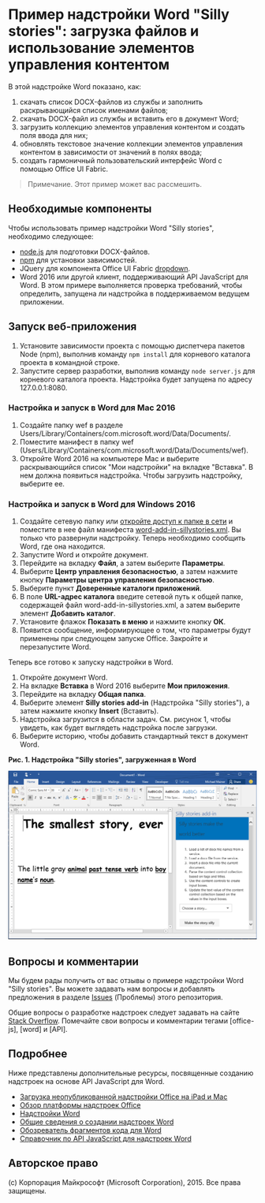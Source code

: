 # Пример надстройки Word "Silly stories": загрузка файлов и использование элементов управления контентом

В этой надстройке Word показано, как:

1. скачать список DOCX-файлов из службы и заполнить раскрывающийся список именами файлов;
2. скачать DOCX-файл из службы и вставить его в документ Word;
3. загрузить коллекцию элементов управления контентом и создать поля ввода для них;
4. обновлять текстовое значение коллекции элементов управления контентом в зависимости от значений в полях ввода;
5. создать гармоничный пользовательский интерфейс Word с помощью Office UI Fabric.

> Примечание. Этот пример может вас рассмешить.

## Необходимые компоненты

Чтобы использовать пример надстройки Word "Silly stories", необходимо следующее:

* [node.js](https://nodejs.org) для подготовки DOCX-файлов.
* [npm](https://www.npmjs.com/) для установки зависимостей.
* JQuery для компонента Office UI Fabric [dropdown](dev.office.com/fabric/components/dropdown).
* Word 2016 или другой клиент, поддерживающий API JavaScript для Word. В этом примере выполняется проверка требований, чтобы определить, запущена ли надстройка в поддерживаемом ведущем приложении.

## Запуск веб-приложения

1. Установите зависимости проекта с помощью диспетчера пакетов Node (npm), выполнив команду ```npm install``` для корневого каталога проекта в командной строке.
2. Запустите сервер разработки, выполнив команду ```node server.js``` для корневого каталога проекта. Надстройка будет запущена по адресу 127.0.0.1:8080.

### Настройка и запуск в Word для Mac 2016

1. Создайте папку wef в разделе Users/Library/Containers/com.microsoft.word/Data/Documents/.
2. Поместите манифест в папку wef (Users/Library/Containers/com.microsoft.word/Data/Documents/wef).
3. Откройте Word 2016 на компьютере Mac и выберите раскрывающийся список "Мои надстройки" на вкладке "Вставка". В нем должна появиться надстройка. Чтобы загрузить надстройку, выберите ее.

### Настройка и запуск в Word для Windows 2016

1. Создайте сетевую папку или [откройте доступ к папке в сети](https://technet.microsoft.com/ru-ru/library/cc770880.aspx) и поместите в нее файл манифеста [word-add-in-sillystories.xml](word-add-in-sillystories.xml). Вы только что развернули надстройку. Теперь необходимо сообщить Word, где она находится.
2. Запустите Word и откройте документ.
3. Перейдите на вкладку **Файл**, а затем выберите **Параметры**.
4. Выберите **Центр управления безопасностью**, а затем нажмите кнопку **Параметры центра управления безопасностью**.
5. Выберите пункт **Доверенные каталоги приложений**.
6. В поле **URL-адрес каталога** введите сетевой путь к общей папке, содержащей файл word-add-in-sillystories.xml, а затем выберите элемент **Добавить каталог**.
7. Установите флажок **Показать в меню** и нажмите кнопку **ОК**.
8. Появится сообщение, информирующее о том, что параметры будут применены при следующем запуске Office. Закройте и перезапустите Word. 

Теперь все готово к запуску надстройки в Word. 

1. Откройте документ Word. 
2. На вкладке **Вставка** в Word 2016 выберите **Мои приложения**. 
3. Перейдите на вкладку **Общая папка**.
4. Выберите элемент **Silly stories add-in** (Надстройка "Silly stories"), а затем нажмите кнопку **Insert** (Вставить).
5. Надстройка загрузится в области задач. См. рисунок 1, чтобы увидеть, как будет выглядеть надстройка после загрузки.
6. Выберите историю, чтобы добавить стандартный текст в документ Word.

**Рис. 1. Надстройка "Silly stories", загруженная в Word**

![Изображение приложения Word с загруженной надстройкой &quot;Silly stories&quot;](../readme-images/sillystoriesUI.PNG)

## Вопросы и комментарии

Мы будем рады получить от вас отзывы о примере надстройки Word "Silly stories". Вы можете задавать нам вопросы и добавлять предложения в разделе [Issues](https://github.com/OfficeDev/Word-Add-in-SIllyStories/issues) (Проблемы) этого репозитория.

Общие вопросы о разработке надстроек следует задавать на сайте [Stack Overflow](http://stackoverflow.com/questions/tagged/Office365+API). Помечайте свои вопросы и комментарии тегами [office-js], [word] и [API].

## Подробнее

Ниже представлены дополнительные ресурсы, посвященные созданию надстроек на основе API JavaScript для Word.

* [Загрузка неопубликованной надстройки Office на iPad и Mac](http://dev.office.com/docs/add-ins/testing/sideload-an-office-add-in-on-ipad-and-mac)
* [Обзор платформы надстроек Office](https://msdn.microsoft.com/ru-ru/library/office/jj220082.aspx)
* [Надстройки Word](https://github.com/OfficeDev/office-js-docs/blob/master/word/word-add-ins.md)
* [Общие сведения о создании надстроек Word](https://github.com/OfficeDev/office-js-docs/blob/master/word/word-add-ins-programming-guide.md)
* [Обозреватель фрагментов кода для Word](http://officesnippetexplorer.azurewebsites.net/#/snippets/word)
* [Справочник по API JavaScript для надстроек Word](https://github.com/OfficeDev/office-js-docs/tree/master/word/word-add-ins-javascript-reference)

## Авторское право
(c) Корпорация Майкрософт (Microsoft Corporation), 2015. Все права защищены.
